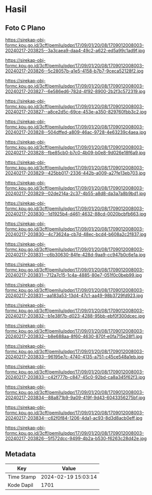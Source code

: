 # Hasil

## Foto C Plano

https://sirekap-obj-formc.kpu.go.id/3cff/pemilu/pdpr/17/09/01/20/08/1709012008003-20240217-203825--3a3caea9-daa4-49c2-a622-ed5a99c1ad9f.jpg

https://sirekap-obj-formc.kpu.go.id/3cff/pemilu/pdpr/17/09/01/20/08/1709012008003-20240217-203826--5c28057b-a1e5-4158-b7b7-9ceca52128f2.jpg

https://sirekap-obj-formc.kpu.go.id/3cff/pemilu/pdpr/17/09/01/20/08/1709012008003-20240217-203827--6e586ed6-782d-4f92-8900-2b2f3c572319.jpg

https://sirekap-obj-formc.kpu.go.id/3cff/pemilu/pdpr/17/09/01/20/08/1709012008003-20240217-203827--a8ce2d5c-69ce-453e-a350-829760fbb3c2.jpg

https://sirekap-obj-formc.kpu.go.id/3cff/pemilu/pdpr/17/09/01/20/08/1709012008003-20240217-203828--504dffed-a809-46ac-9728-4e63239c4aea.jpg

https://sirekap-obj-formc.kpu.go.id/3cff/pemilu/pdpr/17/09/01/20/08/1709012008003-20240217-203828--fbe85cb0-b7c0-4b09-b0e8-9d026e18f6a9.jpg

https://sirekap-obj-formc.kpu.go.id/3cff/pemilu/pdpr/17/09/01/20/08/1709012008003-20240217-203829--425bb017-2336-442b-a009-a27fe13eb703.jpg

https://sirekap-obj-formc.kpu.go.id/3cff/pemilu/pdpr/17/09/01/20/08/1709012008003-20240217-203829--02de214a-2c37-4b55-a8d8-da3a7a8b9bd1.jpg

https://sirekap-obj-formc.kpu.go.id/3cff/pemilu/pdpr/17/09/01/20/08/1709012008003-20240217-203830--1d1925b4-d461-4632-88cd-0020bcbfb663.jpg

https://sirekap-obj-formc.kpu.go.id/3cff/pemilu/pdpr/17/09/01/20/08/1709012008003-20240217-203830--4c73624a-cb7d-48ec-bcd4-b608a2c2f837.jpg

https://sirekap-obj-formc.kpu.go.id/3cff/pemilu/pdpr/17/09/01/20/08/1709012008003-20240217-203831--c6b30630-84fe-428d-9aa9-cc947b0c6e1a.jpg

https://sirekap-obj-formc.kpu.go.id/3cff/pemilu/pdpr/17/09/01/20/08/1709012008003-20240217-203831--712a7c15-1c4a-4885-80e7-051f0c0beb99.jpg

https://sirekap-obj-formc.kpu.go.id/3cff/pemilu/pdpr/17/09/01/20/08/1709012008003-20240217-203831--aa183a53-13d4-47c1-aa49-98b3729fd923.jpg

https://sirekap-obj-formc.kpu.go.id/3cff/pemilu/pdpr/17/09/01/20/08/1709012008003-20240217-203832--b1e38f7b-d023-4288-95bb-ebf0f300dcec.jpg

https://sirekap-obj-formc.kpu.go.id/3cff/pemilu/pdpr/17/09/01/20/08/1709012008003-20240217-203832--b8e688aa-8f60-4630-870f-e0fa715e28f1.jpg

https://sirekap-obj-formc.kpu.go.id/3cff/pemilu/pdpr/17/09/01/20/08/1709012008003-20240217-203833--96195e7c-4740-4135-a751-c45ce548a1eb.jpg

https://sirekap-obj-formc.kpu.go.id/3cff/pemilu/pdpr/17/09/01/20/08/1709012008003-20240217-203833--c42f777b-c847-45c0-92bd-ca8a345f62f3.jpg

https://sirekap-obj-formc.kpu.go.id/3cff/pemilu/pdpr/17/09/01/20/08/1709012008003-20240217-203834--88a871b9-9a09-419f-9d43-6043356275bf.jpg

https://sirekap-obj-formc.kpu.go.id/3cff/pemilu/pdpr/17/09/01/20/08/1709012008003-20240217-203834--c62f0f84-1206-4da1-ac93-8d3d8acb0eff.jpg

https://sirekap-obj-formc.kpu.go.id/3cff/pemilu/pdpr/17/09/01/20/08/1709012008003-20240217-203826--5f572dcc-9499-4b2a-b530-f6263c28d42e.jpg


## Metadata

| Key        | Value               |
| ---------- | ------------------- |
| Time Stamp | 2024-02-19 15:03:14 |
| Kode Dapil | 1701                |



